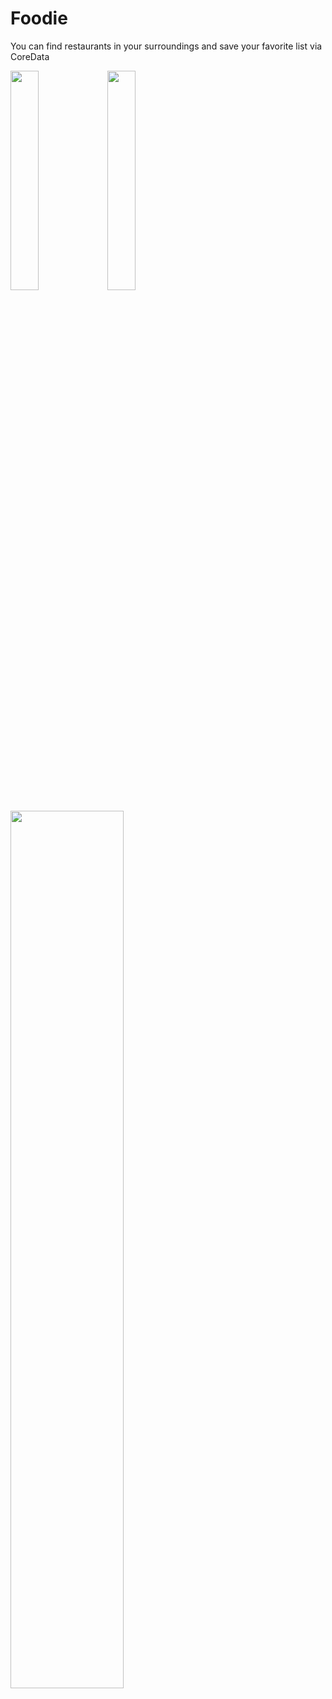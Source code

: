 # Foodie

You can find restaurants in your surroundings and save your favorite list via CoreData



<p float="left">

<img src="https://user-images.githubusercontent.com/92182846/205645504-d4bbdce9-115a-49fa-be06-9648c4018a5c.png" width=30% height=30%>

<img src="https://user-images.githubusercontent.com/92182846/205645483-be9665c1-d8de-4058-92d3-45b760ba3e01.png" width=30% height=30%>

</p>

<img src="https://user-images.githubusercontent.com/92182846/205646012-c06e1ec6-f7af-45a1-b0a8-6b3e1260b095.png" width=60% height=60%>
